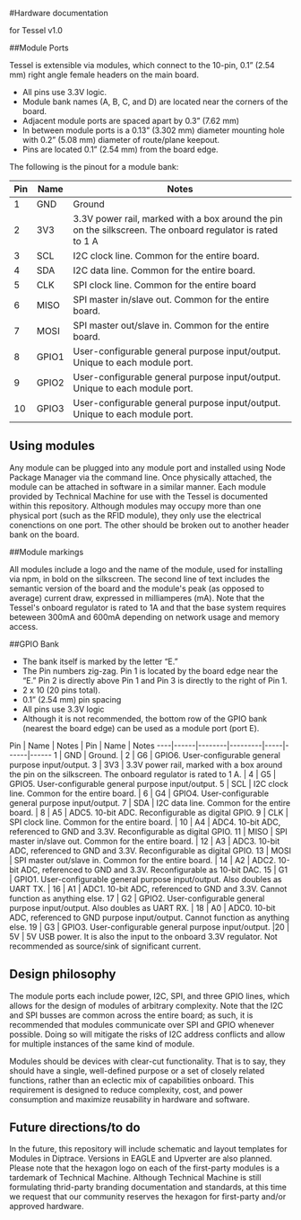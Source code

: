 #Hardware documentation

for Tessel v1.0


##Module Ports

Tessel is extensible via modules, which connect to the 10-pin, 0.1” (2.54 mm) right angle female headers on the main board. 

* All pins use 3.3V logic.
* Module bank names (A, B, C, and D) are located near the corners of the board. 
* Adjacent module ports are spaced apart by 0.3” (7.62 mm)
* In between module ports is a 0.13” (3.302 mm) diameter mounting hole with 0.2” (5.08 mm) diameter of route/plane keepout.
* Pins are located 0.1” (2.54 mm) from the board edge.

The following is the pinout for a module bank: 

Pin | Name | Notes
----|------|----
1 | GND  | Ground
2 | 3V3  |  3.3V power rail, marked with a box around the pin on the silkscreen. The onboard regulator is rated to 1 A
3 | SCL  | I2C clock line. Common for the entire board.
4 | SDA  | I2C data line. Common for the entire board.
5 | CLK  | SPI clock line. Common for the entire board
6 | MISO  | SPI master in/slave out. Common for the entire board.
7 | MOSI  | SPI master out/slave in. Common for the entire board.
8 | GPIO1  | User-configurable general purpose input/output. Unique to each module port.
9 | GPIO2  | User-configurable general purpose input/output. Unique to each module port.
10 | GPIO3  | User-configurable general purpose input/output. Unique to each module port.


## Using modules

Any module can be plugged into any module port and installed using Node Package Manager via the command line. Once physically attached, the module can be attached in software in a similar manner. Each module provided by Technical Machine for use with the Tessel is documented within this repository.
Although modules may occupy more than one physical port (such as the RFID module), they only use the electrical conenctions on one port. The other should be broken out to another header bank on the board.


##Module markings

All modules include a logo and the name of the module, used for installing via npm, in bold on the silkscreen. The second line of text includes the semantic version of the board and the module's peak (as opposed to average) current draw, expressed in milliamperes (mA). Note that the Tessel's onboard regulator is rated to 1A and that the base system requires beteween 300mA and 600mA depending on network usage and memory access.
 
 
##GPIO Bank

* The bank itself is marked by the letter “E.”
* The Pin numbers zig-zag. Pin 1 is located by the board edge near the “E.” Pin 2 is directly above Pin 1 and Pin 3 is directly to the right of Pin 1. 
* 2 x 10 (20 pins total). 
* 0.1” (2.54 mm) pin spacing
* All pins use 3.3V logic
* Although it is not recommended, the bottom row of the GPIO bank (nearest the board edge) can be used as a module port (port E).

Pin     |     Name  |  Notes  | Pin | Name | Notes
----|------|--------|---------|-----|------|------
1       |       GND  |    Ground. | 2      |       G6   |      GPIO6. User-configurable general purpose input/output. 
3       |       3V3    |    3.3V power rail, marked with a box around the pin on the silkscreen. The onboard regulator is rated to 1 A. | 4       |      G5      |    GPIO5. User-configurable general purpose input/output.
5         |     SCL      |   I2C clock line. Common for the entire board. | 6       |      G4       |   GPIO4. User-configurable general purpose input/output. 
7         |     SDA     |   I2C data line. Common for the entire board. | 8        |     A5       |    ADC5. 10-bit ADC. Reconfigurable as digital GPIO.
9         |     CLK      |   SPI clock line. Common for the entire board. | 10       |    A4        |   ADC4. 10-bit ADC, referenced to GND and 3.3V. Reconfigurable as digital GPIO.
11       |    MISO    |   SPI master in/slave out. Common for the entire board. | 12      |     A3       |    ADC3. 10-bit ADC, referenced to GND and 3.3V. Reconfigurable as digital GPIO.
13      |     MOSI    | SPI master out/slave in. Common for the entire board. | 14      |     A2      |     ADC2. 10-bit ADC, referenced to GND and 3.3V.  Reconfigurable as 10-bit DAC.
15     |     G1      |    GPIO1. User-configurable general purpose input/output. Also doubles as UART TX. | 16       |    A1      |     ADC1. 10-bit ADC, referenced to GND and 3.3V. Cannot function as anything else.
17      |    G2       |   GPIO2. User-configurable general purpose input/output. Also doubles as UART RX. | 18       |    A0       |    ADC0. 10-bit ADC, referenced to GND purpose input/output. Cannot function as anything else.
19       |    G3       |   GPIO3. User-configurable general purpose input/output. |20        |   5V        |   5V USB power. It is also the input to the onboard 3.3V regulator. Not recommended as source/sink of significant current.


## Design philosophy

The module ports each include power, I2C, SPI, and three GPIO lines, which allows for the design of modules of arbitrary complexity. Note that the I2C and SPI busses are common across the entire board; as such, it is recommended that modules communicate over SPI and GPIO whenever possible. Doing so will mitigate the risks of I2C address conflicts and allow for multiple instances of the same kind of module.

Modules should be devices with clear-cut functionality. That is to say, they should have a single, well-defined purpose or a set of closely related functions, rather than an eclectic mix of capabilities onboard. This requirement is designed to reduce complexity, cost, and power consumption and maximize reusability in hardware and software.


## Future directions/to do
In the future, this repository will include schematic and layout templates for Modules in Diptrace. Versions in EAGLE and Upverter are also planned.
Please note that the hexagon logo on each of the first-party modules is a tardemark of Technical Machine. Although Technical Machine is still formulating thrid-party branding documentation and standards, at this time we request that our community reserves the hexagon for first-party and/or approved hardware.















 
